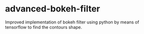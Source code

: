 # advanced-bokeh-filter
Improved implementation of bokeh filter using python by means of tensorflow to find the contours shape. 
